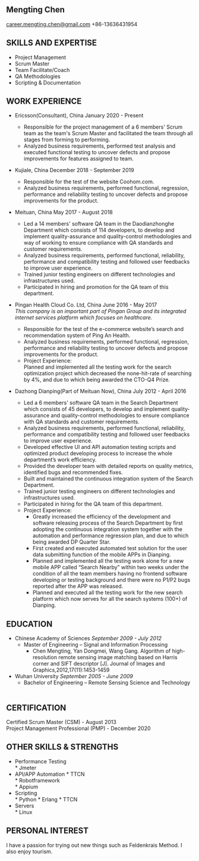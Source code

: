 Mengting Chen
--
career.mengting.chen@gmail.com
+86-13636431954

SKILLS AND EXPERTISE
--
* Project Management
* Scrum Master
* Team Facilitate/Coach
* QA Methodologies
* Scripting & Documentation
 
WORK EXPERIENCE
-- 
* Ericsson(Consultant), China    January 2020 - Present      
  * Responsible for the project management of a 6 members' Scrum team as the team's Scrum Master and facilitated the team through all stages from forming to performing.
  * Analyzed business requirements, performed test analysis and executed functional testing to uncover defects and propose improvements for features assigned to team.
  
* Kujiale, China    December 2018 - September 2019      
  * Responsible for the test of the website Coohom.com.
  * Analyzed business requirements, performed functional, regression, performance and reliability testing to uncover defects and propose improvements for the product.

* Meituan, China    May 2017 - August 2018    
  * Led a 14 members' software QA team in the Daodianzhonghe Department which consists of 114 developers, to develop and implement quality-assurance and quality-control methodologies and way of working to ensure compliance with QA standards and customer requirements.
  * Analyzed business requirements, performed functional, reliability, performance and compatibility testing and followed user feedbacks to improve user experience.
  * Trained junior testing engineers on different technologies and infrastructures used.
  * Participated in hiring and promotion for the QA team of this department.
  
* Pingan Health Cloud Co. Ltd, China    June 2016 - May 2017    
_This company is an important part of Pingan Group and its integrated internet services platform which focuses on healthcare._   
  * Responsible for the test of the e-commerce website’s search and recommendation system of Ping An Health.
  * Analyzed business requirements, performed functional, regression, performance and reliability testing to uncover defects and propose improvements for the product.
  * Project Experience:  
    Planned and implemented all the testing work for the search optimization project which decreased the none-hit-rate of searching by 4%, and due to which being awarded the CTO-Q4 Prize.

* Dazhong Dianping(Part of Meituan Now), China    July 2012 - April 2016    
  * Led a 6 members' software QA team in the Search Department which consists of 45 developers, to develop and implement quality-assurance and quality-control methodologies to ensure compliance with QA standards and customer requirements.
  * Analyzed business requirements, performed functional, reliability, performance and compatibility testing and followed user feedbacks to improve user experience.
  * Developed effective UI and API automation testing scripts and optimized product developing process to increase the whole department’s work efficiency.
  * Provided the developer team with detailed reports on quality metrics, identified bugs and recommended fixes.
  * Built and maintained the continuous integration system of the Search Department.
  * Trained junior testing engineers on different technologies and infrastructures used.
  * Participated in hiring for the QA team of this department.
  * Project Experience:
      * Greatly increased the efficiency of the development and software releasing process of the Search Department by first adopting the continuous integration system together with the automation and performance regression plan, and due to which being awarded DP Quarter Star.  
      * First created and executed automated test solution for the user data submitting function of the mobile APPs in Dianping.  
      * Planned and implemented all the testing work alone for a new mobile APP called “Search Nearby” within two weeks under the condition of all the team members having no frontend software developing or testing background and there were no P1/P2 bugs reported after the APP was released.   
      * Planned and executed all the testing work for the new search platform which now serves for all the search systems (100+) of Dianping.

EDUCATION
--
* Chinese Academy of Sciences    *September 2009 - July 2012*  
  * Master of Engineering – Signal and Information Processing      
      * Chen Mengting, Yan Dongmei, Wang Gang. Algorithm of high-resolution remote sensing image matching based on Harris corner and SIFT descriptor [J]. Journal of Images and Graphics,2012,17(11):1453-1459     
* Wuhan University    *September 2005 - June 2009*  
  * Bachelor of Engineering – Remote Sensing Science and Technology         

CERTIFICATION
--
Certified Scrum Master (CSM) - August 2013  
Project Management Professional (PMP) - December 2020

OTHER SKILLS & STRENGTHS
--
* Performance Testing      
      * Jmeter
* API/APP Automation
      * TTCN       
      * Robotframework    
      * Appium    
* Scripting      
      * Python
      * Erlang
      * TTCN          
* Servers    
      * Linux    

PERSONAL INTEREST
--
I have a passion for trying out new things such as Feldenkrais Method. I also enjoy tourism.
